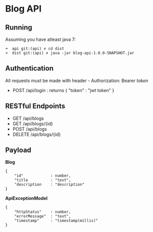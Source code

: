 Blog API
===

## Running
Assuming you have atleast java 7:
```
➜  api git:(api) ✗ cd dist
➜  dist git:(api) ✗ java -jar blog-api-1.0.0-SNAPSHOT.jar 
```
## Authentication
All requests must be made with header - Authorization: Bearer *token*
- POST	  /api/login	: returns { "token" : "jwt token" }


## RESTful Endpoints

- GET     /api/blogs
- GET     /api/blogs/{id}
- POST    /api/blogs
- DELETE  /api/blogs/{id}

## Payload

**Blog**
```
{
    "id"            : number,
    "title          : "text",
    "description    : "description"
}
```

**ApiExceptionModel**
```
{
    "httpStatus"    : number,
    "errorMessage"  : "text",
    "timestamp"     : "timestamp(millis)"
}
```
